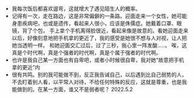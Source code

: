 - 我每次饭后都喜欢遛弯，这就增大了遇见陌生人的概率。
- 记得有一次，走在路边，这是非常偏僻的一条路。迎面走来一个女性，她可能身患疾病吧，也或是遗传，看起来人很小，应该是侏儒症。她戴着口罩、眼镜，背了个包， 手上拿个手机离得脸很近，看起来像是故意的。看她迎面走来以后，好像刻意地把手机拿的更近了，我的感受是她很不想与人对视，让人把她当透明一样。 和她迎面交汇过后，过了三秒，我心里一阵发酸.....。 唉，这真是个时代啊，真是个强者的时代啊，真是个属于强者的时代啊。
- 也许是我自己某一方面也有自卑吧，或者小时候很自卑，我对她“故意把手机拿的更近”内
- 很有共鸣。别的我可能做不到，反正我告诫自己，以后遇到比自己弱势的人，不去盯着别人看，以平常人对待，不给任何特殊的反应，这就是尊重，也是我能做到的。在某一方面，谁又不是弱者呢？ 2022.5.2